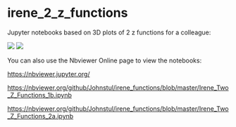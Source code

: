 # irene_2_z_functions
Jupyter notebooks based on 3D plots of 2 z functions for a colleague:

<img src="https://render.githubusercontent.com/render/math?math=z=\sqrt{x^2 - y^2}">

<img src="https://render.githubusercontent.com/render/math?math=z=\sqrt{y^2 - x^2}">

You can also use the Nbviewer Online page to view the notebooks:

https://nbviewer.jupyter.org/

https://nbviewer.org/github/Johnstul/irene_functions/blob/master/Irene_Two_Z_Functions_1b.ipynb

https://nbviewer.org/github/Johnstul/irene_functions/blob/master/Irene_Two_Z_Functions_2a.ipynb
